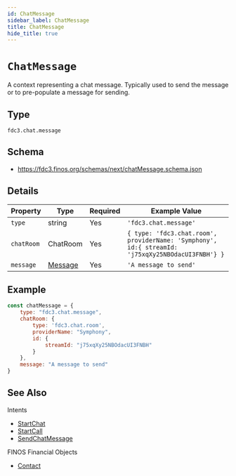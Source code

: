 ```yaml
---
id: ChatMessage
sidebar_label: ChatMessage
title: ChatMessage
hide_title: true
---
```

# `ChatMessage`

A context representing a chat message. Typically used to send the message or to pre-populate a message for sending.

## Type

`fdc3.chat.message`

## Schema

- https://fdc3.finos.org/schemas/next/chatMessage.schema.json

## Details

| Property    | Type    | Required | Example Value     |
|-------------|---------|----------|-------------------|
| `type`      | string  | Yes      | `'fdc3.chat.message'`  |
| `chatRoom`      | ChatRoom  | Yes       | `{ type: 'fdc3.chat.room', providerName: 'Symphony', id:{ streamId: 'j75xqXy25NBOdacUI3FNBH'} }`      |
| `message`  | [Message](https://fdc3.finos.org/schemas/next/message.schema.json)  | Yes       | `'A message to send'` |

## Example

```js
const chatMessage = {
    type: "fdc3.chat.message",
    chatRoom: {
        type: 'fdc3.chat.room',
        providerName: "Symphony",
        id: {
            streamId: "j75xqXy25NBOdacUI3FNBH"
        }
    },
    message: "A message to send"
}
```

## See Also

Intents
- [StartChat](../../intents/ref/StartChat)
- [StartCall](../../intents/ref/StartCall)
- [SendChatMessage](../../intents/ref/SendChatMessage)

FINOS Financial Objects
- [Contact](https://fo.finos.org/docs/objects/contact)

